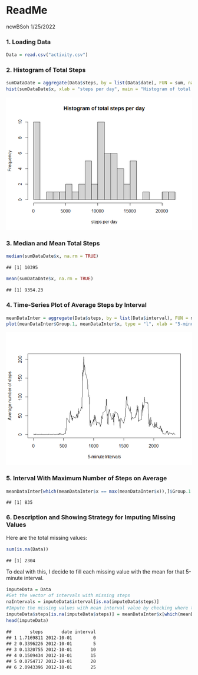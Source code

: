 ReadMe
================
ncwBSoh
1/25/2022

### 1. Loading Data

``` r
Data = read.csv("activity.csv")
```

### 2. Histogram of Total Steps

``` r
sumDataDate = aggregate(Data$steps, by = list(Data$date), FUN = sum, na.rm = TRUE)
hist(sumDataDate$x, xlab = "steps per day", main = "Histogram of total steps per day", breaks = 20)
```

![](ReadME_files/figure-gfm/HistogramTotSteps-1.png)<!-- -->

### 3. Median and Mean Total Steps

``` r
median(sumDataDate$x, na.rm = TRUE)
```

    ## [1] 10395

``` r
mean(sumDataDate$x, na.rm = TRUE)
```

    ## [1] 9354.23

### 4. Time-Series Plot of Average Steps by Interval

``` r
meanDataInter = aggregate(Data$steps, by = list(Data$interval), FUN = mean, na.rm = TRUE)
plot(meanDataInter$Group.1, meanDataInter$x, type = "l", xlab = "5-minute Intervals", ylab = "Average number of steps")
```

![](ReadME_files/figure-gfm/Time%20plot-1.png)<!-- -->

### 5. Interval With Maximum Number of Steps on Average

``` r
meanDataInter[which(meanDataInter$x == max(meanDataInter$x)),]$Group.1
```

    ## [1] 835

### 6. Description and Showing Strategy for Imputing Missing Values

Here are the total missing values:

``` r
sum(is.na(Data))
```

    ## [1] 2304

To deal with this, I decide to fill each missing value with the mean for
that 5-minute interval.

``` r
imputeData = Data
#Get the vector of intervals with missing steps
naIntervals = imputeData$interval[is.na(imputeData$steps)]
#Impute the missing values with mean interval value by checking where the intervals are the same
imputeData$steps[is.na(imputeData$steps)] = meanDataInter$x[which(meanDataInter$Group.1 == naIntervals)]
head(imputeData)
```

    ##       steps       date interval
    ## 1 1.7169811 2012-10-01        0
    ## 2 0.3396226 2012-10-01        5
    ## 3 0.1320755 2012-10-01       10
    ## 4 0.1509434 2012-10-01       15
    ## 5 0.0754717 2012-10-01       20
    ## 6 2.0943396 2012-10-01       25
